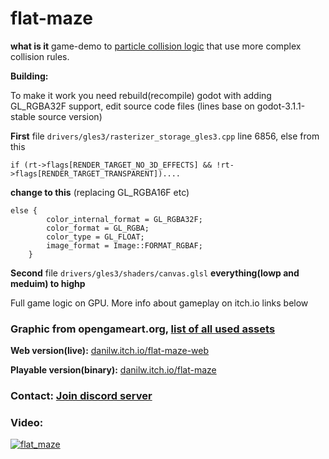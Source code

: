 # flat-maze

**what is it** game-demo to [particle collision logic](https://github.com/danilw/godot-utils-and-other/tree/master/particle_self_collision/mini_example) that use more complex collision rules.

**Building:**

To make it work you need rebuild(recompile) godot with adding GL_RGBA32F support, edit source code files (lines base on godot-3.1.1-stable source version)

**First** file `drivers/gles3/rasterizer_storage_gles3.cpp` line 6856, else from this 
```
if (rt->flags[RENDER_TARGET_NO_3D_EFFECTS] && !rt->flags[RENDER_TARGET_TRANSPARENT])....
```
**change to this** (replacing GL_RGBA16F etc)
```
else {
		color_internal_format = GL_RGBA32F;
		color_format = GL_RGBA;
		color_type = GL_FLOAT;
		image_format = Image::FORMAT_RGBAF;
	}
```
**Second** file `drivers/gles3/shaders/canvas.glsl` **everything(lowp and meduim) to highp**

Full game logic on GPU. More info about gameplay on itch.io links below     

### Graphic from opengameart.org, [list of all used assets](https://github.com/danilw/flat-maze/blob/master/SOURCE_OF_GRAPHIC.md)

**Web version(live):** [danilw.itch.io/flat-maze-web](https://danilw.itch.io/flat-maze-web)

**Playable version(binary):** [danilw.itch.io/flat-maze](https://danilw.itch.io/flat-maze)


### Contact: [**Join discord server**](https://discord.gg/JKyqWgt)

### Video:

[![flat_maze](https://danilw.github.io/godot-utils-and-other/flat_maze_yt.png)](https://youtu.be/HawWnuMn1mc)
